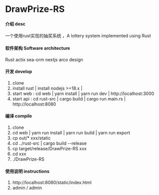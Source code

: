 # DrawPrize-RS

#### 介绍 desc
一个使用rust实现的抽奖系统 ，A lottery system implemented using Rust

#### 软件架构 Software architecture
Rust
actix
sea-orm
nextjs
arco design

#### 开发 develop

1.  clone 
2.  install rust | install nodejs >=18.x |
3.  start web : cd web | yarn install | yarn run dev | http://localhost:3000
4.  start api : cd rust-src | cargo build | cargo run main.rs | http://localhost:8080


#### 编译 compile 

1.  clone
2.  cd web | yarn run install | yarn run build | yarn run export 
3.  cp out/* xxx/static
4.  cd ../rust-src  | cargo build --release
5.  cp target/release/DrawPrize-RS  xxx
6.  cd xxx 
7.  ./DrawPrize-RS

#### 使用说明 instructions

1.  http://localhost:8080/static/index.html
2.  admin / admin




